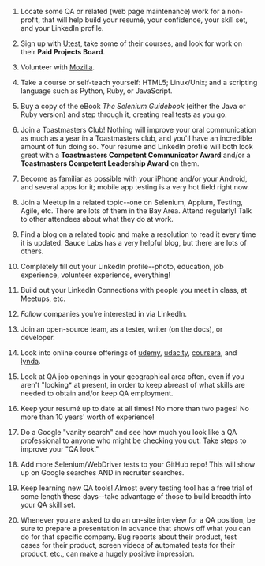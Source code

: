 
1. Locate some QA or related (web page maintenance) work for a non-profit, that will help build your resumé, your confidence, your skill set, and your LinkedIn profile.

2. Sign up with [Utest](http://www.utest.com), take some of their courses, and look for work on their **Paid Projects Board**.

3. Volunteer with [Mozilla](https://www.mozilla.org/en-US/contribute/).

4. Take a course or self-teach yourself: HTML5; Linux/Unix; and a scripting language such as Python, Ruby, or JavaScript. 

5. Buy a copy of the eBook *The Selenium Guidebook* (either the Java or Ruby version) and step through it, creating real tests as you go.

6. Join a Toastmasters Club! Nothing will improve your oral communication as much as a year in a Toastmasters club, and you'll have an incredible amount of fun doing so. Your resumé and LinkedIn profile will both look great with a **Toastmasters Competent Communicator Award** and/or a **Toastmasters Competent Leadership Award** on them.

7. Become as familiar as possible with your iPhone and/or your Android, and several apps for it; mobile app testing is a very hot field right now.

8. Join a Meetup in a related topic--one on Selenium, Appium, Testing, Agile, etc. There are lots of them in the Bay Area. Attend regularly! Talk to other attendees about what they do at work. 

9. Find a blog on a related topic and make a resolution to read it every time it is updated. Sauce Labs has a very helpful blog, but there are lots of others.

10. Completely fill out your LinkedIn profile--photo, education, job experience, volunteer experience, everything!

11. Build out your LinkedIn Connections with people you meet in class, at Meetups, etc.

12. *Follow* companies you're interested in via LinkedIn.

13. Join an open-source team, as a tester, writer (on the docs), or developer.

14. Look into online course offerings of [udemy](http://www.udemy.com), [udacity](http://www.udacity.com), [coursera](http://www.coursera.com), and [lynda](http://www.lynda.com).
 
15. Look at QA job openings in your geographical area often, even if you aren't "looking* at present, in order to keep abreast of what skills are needed to obtain and/or keep QA employment.
 
16. Keep your resumé up to date at all times! No more than two pages! No more than 10 years' worth of experience!

17. Do a Google "vanity search" and see how much you look like a QA professional to anyone who might be checking you out. Take steps to improve your "QA look."

18. Add more Selenium/WebDriver tests to your GitHub repo! This will show up on Google searches AND in recruiter searches.

19. Keep learning new QA tools! Almost every testing tool has a free trial of some length these days--take advantage of those to build breadth into your QA skill set.

20. Whenever you are asked to do an on-site interview for a QA position, be sure to prepare a presentation in advance that shows off what you can do for that specific company. Bug reports about their product, test cases for their product, screen videos of automated tests for their product, etc., can make a hugely positive impression.
